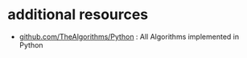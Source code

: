 # additional resources

- [github.com/TheAlgorithms/Python](https://github.com/TheAlgorithms/Python) : All Algorithms implemented in Python
